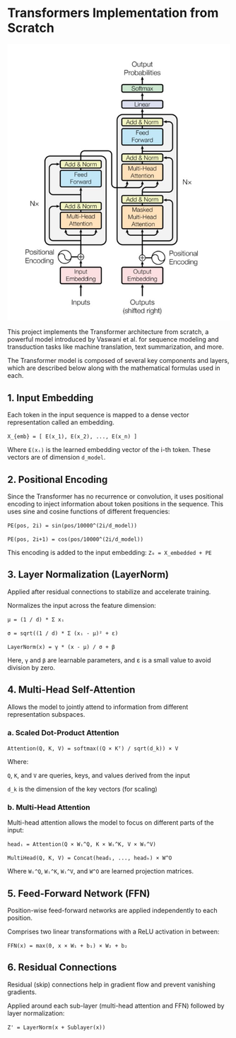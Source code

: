 # Transformers Implementation from Scratch

![Project Logo](transformer.jpg)

This project implements the Transformer architecture from scratch, a powerful model introduced by Vaswani et al. for sequence modeling and transduction tasks like machine translation, text summarization, and more.

The Transformer model is composed of several key components and layers, which are described below along with the mathematical formulas used in each.

## 1. Input Embedding
Each token in the input sequence is mapped to a dense vector representation called an embedding.

```X_{emb} = [ E(x_1), E(x_2), ..., E(x_n) ]```

Where ```E(xᵢ)``` is the learned embedding vector of the i-th token. These vectors are of dimension ```d_model```.

## 2. Positional Encoding
Since the Transformer has no recurrence or convolution, it uses positional encoding to inject information about token positions in the sequence. This uses sine and cosine functions of different frequencies:

```PE(pos, 2i) = sin(pos/10000^(2i/d_model))```

```PE(pos, 2i+1) = cos(pos/10000^(2i/d_model))```

This encoding is added to the input embedding:
```Z₀ = X_embedded + PE```



## 3. Layer Normalization (LayerNorm)
Applied after residual connections to stabilize and accelerate training.

Normalizes the input across the feature dimension:

```μ = (1 / d) * Σ xᵢ```

```σ = sqrt((1 / d) * Σ (xᵢ - μ)² + ε)```

```LayerNorm(x) = γ * (x - μ) / σ + β```

Here, ```γ``` and ```β``` are learnable parameters, and ε is a small value to avoid division by zero.

## 4. Multi-Head Self-Attention
Allows the model to jointly attend to information from different representation subspaces.

### a. Scaled Dot-Product Attention

```Attention(Q, K, V) = softmax((Q × Kᵀ) / sqrt(d_k)) × V```

Where:

```Q```, ```K```, and ```V``` are queries, keys, and values derived from the input

```d_k``` is the dimension of the key vectors (for scaling)

### b. Multi-Head Attention
Multi-head attention allows the model to focus on different parts of the input:

```headᵢ = Attention(Q × Wᵢ^Q, K × Wᵢ^K, V × Wᵢ^V)```

```MultiHead(Q, K, V) = Concat(head₁, ..., headₕ) × W^O```

Where ```Wᵢ^Q```, ```Wᵢ^K```, ```Wᵢ^V```, and ```W^O``` are learned projection matrices.

## 5. Feed-Forward Network (FFN)
Position-wise feed-forward networks are applied independently to each position.

Comprises two linear transformations with a ReLU activation in between:

```FFN(x) = max(0, x × W₁ + b₁) × W₂ + b₂```

## 6. Residual Connections
Residual (skip) connections help in gradient flow and prevent vanishing gradients.

Applied around each sub-layer (multi-head attention and FFN) followed by layer normalization:

```Z' = LayerNorm(x + Sublayer(x))```



